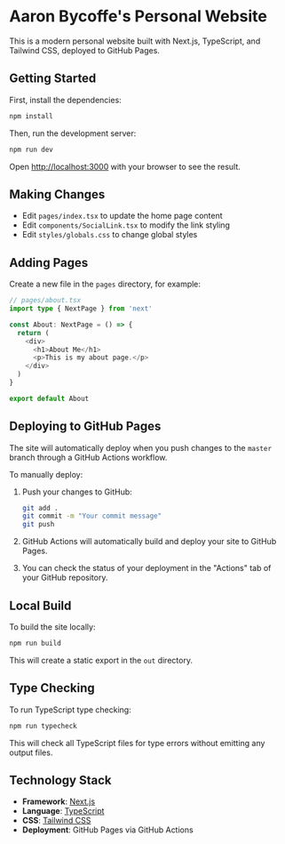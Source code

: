 # Aaron Bycoffe's Personal Website

This is a modern personal website built with Next.js, TypeScript, and Tailwind CSS, deployed to GitHub Pages.

## Getting Started

First, install the dependencies:

```bash
npm install
```

Then, run the development server:

```bash
npm run dev
```

Open [http://localhost:3000](http://localhost:3000) with your browser to see the result.

## Making Changes

- Edit `pages/index.tsx` to update the home page content
- Edit `components/SocialLink.tsx` to modify the link styling
- Edit `styles/globals.css` to change global styles

## Adding Pages

Create a new file in the `pages` directory, for example:

```typescript
// pages/about.tsx
import type { NextPage } from 'next'

const About: NextPage = () => {
  return (
    <div>
      <h1>About Me</h1>
      <p>This is my about page.</p>
    </div>
  )
}

export default About
```

## Deploying to GitHub Pages

The site will automatically deploy when you push changes to the `master` branch through a GitHub Actions workflow.

To manually deploy:

1. Push your changes to GitHub:
   ```bash
   git add .
   git commit -m "Your commit message"
   git push
   ```

2. GitHub Actions will automatically build and deploy your site to GitHub Pages.

3. You can check the status of your deployment in the "Actions" tab of your GitHub repository.

## Local Build

To build the site locally:

```bash
npm run build
```

This will create a static export in the `out` directory.

## Type Checking

To run TypeScript type checking:

```bash
npm run typecheck
```

This will check all TypeScript files for type errors without emitting any output files.

## Technology Stack

- **Framework**: [Next.js](https://nextjs.org/)
- **Language**: [TypeScript](https://www.typescriptlang.org/)
- **CSS**: [Tailwind CSS](https://tailwindcss.com/)
- **Deployment**: GitHub Pages via GitHub Actions
